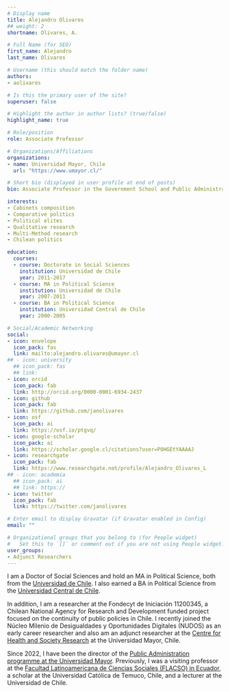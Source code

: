 ```yaml
---
# Display name
title: Alejandro Olivares
## weight: 2
shortname: Olivares, A.

# Full Name (for SEO)
first_name: Alejandro
last_name: Olivares

# Username (this should match the folder name)
authors:
- aolivares

# Is this the primary user of the site?
superuser: false

# Highlight the author in author lists? (true/false)
highlight_name: true

# Role/position
role: Associate Professor

# Organizations/Affiliations
organizations:
- name: Universidad Mayor, Chile
  url: "https://www.umayor.cl/"

# Short bio (displayed in user profile at end of posts)
bio: Associate Professor in the Government School and Public Administration at the Universidad Mayor, Chile. Adjuntct Researcher in Training Data Lab, Chile.

interests:
- Cabinets composition
- Comparative politics
- Political elites
- Qualitative research
- Multi-Method research
- Chilean politics

education:
  courses:
  - course: Doctorate in Social Sciences
    institution: Universidad de Chile
    year: 2011-2017
  - course: MA in Political Science
    institution: Universidad de Chile
    year: 2007-2011
  - course: BA in Political Science
    institution: Universidad Central de Chile
    year: 2000-2005

# Social/Academic Networking
social:
- icon: envelope
  icon_pack: fas
  link: mailto:alejandro.olivares@umayor.cl
## - icon: university
  ## icon_pack: fas
  ## link: 
- icon: orcid
  icon_pack: fab
  link: http://orcid.org/0000-0001-6934-2437
- icon: github
  icon_pack: fab
  link: https://github.com/janolivares
- icon: osf
  icon_pack: ai
  link: https://osf.io/ptgvq/
- icon: google-scholar
  icon_pack: ai
  link: https://scholar.google.cl/citations?user=POHGEtYAAAAJ
- icon: researchgate
  icon_pack: fab
  link: https://www.researchgate.net/profile/Alejandro_Olivares_L
## - icon: academia
  ## icon_pack: ai
  ## link: https://
- icon: twitter
  icon_pack: fab
  link: https://twitter.com/janolivares

# Enter email to display Gravatar (if Gravatar enabled in Config)
email: ""

# Organizational groups that you belong to (for People widget)
#   Set this to `[]` or comment out if you are not using People widget.
user_groups:
- Adjunct Researchers
---
```


I am a Doctor of Social Sciences and hold an MA in Political Science, both from the [Universidad de Chile](https://www.uchile.cl/). I also earned a BA in Political Science from the [Universidad Central de Chile](https://www.ucentral.cl/).

In addition, I am a researcher at the Fondecyt de Iniciación 11200345, a Chilean National Agency for Research and Development funded project focused on the continuity of public policies in Chile. I recently joined the Núcleo Milenio de Desigualdades y Oportunidades Digitales (NUDOS) as an early career researcher and also am an adjunct researcher at the [Centre for Health and Society Research](https://ciss.umayor.cl/) at the Universidad Mayor, Chile.

Since 2022, I have been the director of the [Public Administration programme at the Universidad Mayor](https://www.umayor.cl/um/carreras/administracion-publica-santiago/10000). Previously, I was a visiting professor at the [Facultad Latinoamericana de Ciencias Sociales (FLACSO) in Ecuador](https://www.flacso.edu.ec/en/inicio), a scholar at the Universidad Católica de Temuco, Chile, and a lecturer at the Universidad de Chile.